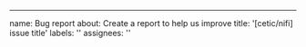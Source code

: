 ---
name: Bug report
about: Create a report to help us improve
title: '[cetic/nifi] issue title'
labels: ''
assignees: ''
